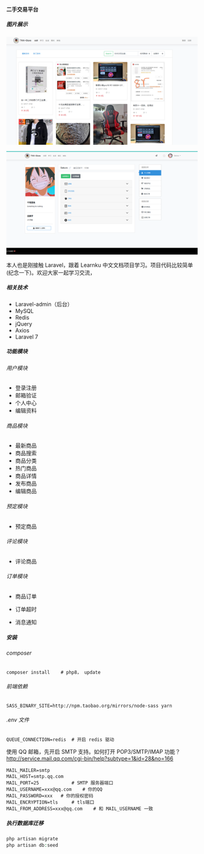 #### 二手交易平台

##### 图片展示

![image-20220623151753573](README.assets/image-20220623151753573.png)



![image-20220623151826561](README.assets/image-20220623151826561.png)



本人也是刚接触 Laravel，跟着 Learnku 中文文档项目学习。项目代码比较简单(纪念一下)。欢迎大家一起学习交流，

##### 相关技术

- Laravel-admin（后台）
- MySQL
- Redis
- jQuery
- Axios
- Laravel 7

##### 功能模块

###### 用户模块

- 登录注册
- 邮箱验证
- 个人中心
- 编辑资料

###### 商品模块

- 最新商品
- 商品搜索
- 商品分类
- 热门商品
- 商品详情
- 发布商品
- 编辑商品

###### 预定模块

- 预定商品

###### 评论模块

- 评论商品

###### 订单模块

- 商品订单

- 订单超时
- 消息通知

##### 安装

###### composer

```shell
composer install	# php8， update
```

###### 前端依赖

```
SASS_BINARY_SITE=http://npm.taobao.org/mirrors/node-sass yarn
```

###### .env 文件

```
QUEUE_CONNECTION=redis	# 开启 redis 驱动
```

使用 QQ 邮箱，先开启 SMTP 支持。如何打开 POP3/SMTP/IMAP 功能？http://service.mail.qq.com/cgi-bin/help?subtype=1&id=28&no=166

```shell
MAIL_MAILER=smtp
MAIL_HOST=smtp.qq.com
MAIL_PORT=25			# SMTP 服务器端口
MAIL_USERNAME=xxx@qq.com	# 你的QQ
MAIL_PASSWORD=xxx	# 你的授权密码
MAIL_ENCRYPTION=tls		# tls端口
MAIL_FROM_ADDRESS=xxx@qq.com	# 和 MAIL_USERNAME 一致
```

##### 执行数据库迁移

```php
php artisan migrate
php artisan db:seed
```



